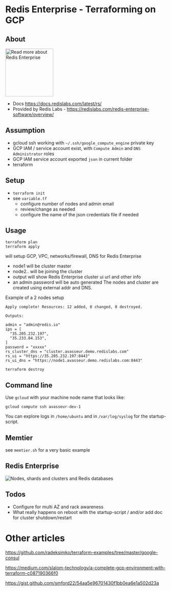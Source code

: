 # Redis Enterprise - Terraforming on GCP

## About

<img width=150
    src="https://redislabs.com/wp-content/themes/wpx/assets/images/logo-redis.svg"
    alt="Read more about Redis Enterprise" />
- Docs https://docs.redislabs.com/latest/rs/
- Provided by Redis Labs - https://redislabs.com/redis-enterprise-software/overview/


## Assumption

- gcloud ssh working with `~/.ssh/google_compute_engine` private key
- GCP IAM / service account exist, with `Compute Admin` and `DNS Administrator` roles
- GCP IAM service account exported `json` in current folder
- terraform

## Setup

- `terraform init`
- see `variable.tf`
    - configure number of nodes and admin email
    - review/change as needed
    - configure the name of the json credentials file if needed

## Usage

```
terraform plan
terraform apply
```
will setup GCP, VPC, networks/firewall, DNS for Redis Enterprise
- node1 will be cluster master
- node2.. will be joining the cluster
- output will show Redis Enterprise cluster ui url and other info
- an admin password will be auto generated
The nodes and cluster are created using external addr and DNS.

Example of a 2 nodes setup
```
Apply complete! Resources: 12 added, 0 changed, 0 destroyed.

Outputs:

admin = "admin@redis.io"
ips = [
  "35.205.232.197",
  "35.233.84.153",
]
password = "xxxxx"
rs_cluster_dns = "cluster.avasseur.demo.redislabs.com"
rs_ui = "https://35.205.232.197:8443"
rs_ui_dns = "https://node1.avasseur.demo.redislabs.com:8443"
```

```
terraform destroy
```

## Command line

Use `gcloud` with your machine node name that looks like:
```
gcloud compute ssh avasseur-dev-1
```
You can explore logs in `/home/ubuntu` and in `/var/log/syslog` for the startup-script.

## Memtier

see `memtier.sh` for a very basic example

## Redis Enterprise

![Nodes, shards and clusters and Redis databases](https://redislabs.com/wp-content/uploads/2019/06/blog-volkov-20190625-1-v5.png)


## Todos

- Configure for multi AZ and rack awareness
- What really happens on reboot with the startup-script / and/or add doc for cluster shutdown/restart




# Other articles

https://github.com/radeksimko/terraform-examples/tree/master/google-consul

https://medium.com/slalom-technology/a-complete-gcp-environment-with-terraform-c087190366f0

https://gist.github.com/smford22/54aa5e96701430f1bb0ea6e1a502d23a

